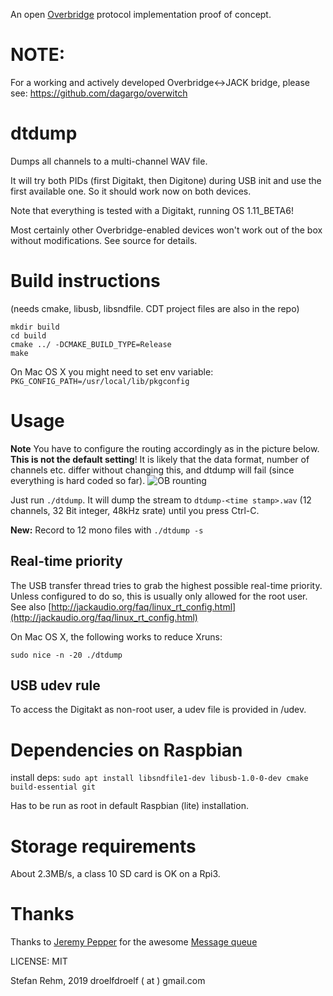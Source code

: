 An open [Overbridge](https://www.elektronauts.com/t/overbridge-2-0-public-beta-plugins-drivers-and-firmware/70486) protocol implementation proof of concept.
# NOTE:
For a working and actively developed Overbridge<->JACK bridge, please see:
https://github.com/dagargo/overwitch

# dtdump
Dumps all channels to a multi-channel WAV file.

It will try both PIDs (first Digitakt, then Digitone) 
during USB init and use the first available one. So
it should work now on both devices.

Note that everything is tested with a Digitakt,
running OS 1.11_BETA6! 

Most certainly other Overbridge-enabled
devices won't work out of the box without modifications.
See source for details.

# Build instructions

(needs cmake, libusb, libsndfile. CDT project files are also in the repo)
```
mkdir build
cd build
cmake ../ -DCMAKE_BUILD_TYPE=Release
make
```

On Mac OS X you might need to set env variable: `PKG_CONFIG_PATH=/usr/local/lib/pkgconfig`

# Usage

**Note** You have to configure the routing accordingly as in the picture below. **This is not the default setting**! It is likely that the data format, number of channels etc. differ without changing this, and dtdump will fail (since everything is hard coded so far).
![OB rounting](pics/obroute.jpg?raw=true "Routing setup")

Just run ```./dtdump```. It will dump the stream to ```dtdump-<time stamp>.wav```
(12 channels, 32 Bit integer, 48kHz srate) until you press Ctrl-C.

**New:** Record to 12 mono files with ```./dtdump -s```

## Real-time priority
The USB transfer thread tries to grab the highest possible real-time priority. Unless configured to do so, this is usually only allowed for the root user.
See also [http://jackaudio.org/faq/linux_rt_config.html](http://jackaudio.org/faq/linux_rt_config.html)

On Mac OS X, the following works to reduce Xruns:

```
sudo nice -n -20 ./dtdump
```

## USB udev rule
To access the Digitakt as non-root user, a udev file is provided in /udev.

# Dependencies on Raspbian
install deps: ```sudo apt install libsndfile1-dev libusb-1.0-0-dev cmake 
build-essential git```

Has to be run as root in default Raspbian (lite) installation.

# Storage requirements
About 2.3MB/s, a class 10 SD card is OK on a Rpi3.

# Thanks
Thanks to [Jeremy Pepper](https://github.com/LnxPrgr3) for the awesome [Message queue](https://github.com/LnxPrgr3/message_queue)

LICENSE: MIT

Stefan Rehm, 2019
droelfdroelf ( at ) gmail.com
